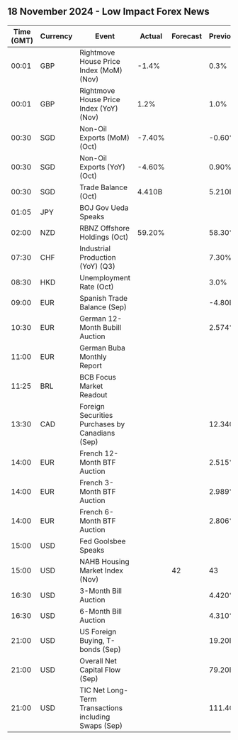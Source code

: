 ## 18 November 2024 - Low Impact Forex News

| Time (GMT) | Currency | Event | Actual | Forecast | Previous |
|------|----------|-------|--------|----------|----------|
| 00:01 | GBP | Rightmove House Price Index (MoM) (Nov) | -1.4% |  | 0.3% |
| 00:01 | GBP | Rightmove House Price Index (YoY) (Nov) | 1.2% |  | 1.0% |
| 00:30 | SGD | Non-Oil Exports (MoM) (Oct) | -7.40% |  | -0.60% |
| 00:30 | SGD | Non-Oil Exports (YoY) (Oct) | -4.60% |  | 0.90% |
| 00:30 | SGD | Trade Balance (Oct) | 4.410B |  | 5.210B |
| 01:05 | JPY | BOJ Gov Ueda Speaks |  |  |  |
| 02:00 | NZD | RBNZ Offshore Holdings (Oct) | 59.20% |  | 58.30% |
| 07:30 | CHF | Industrial Production (YoY) (Q3) |  |  | 7.30% |
| 08:30 | HKD | Unemployment Rate (Oct) |  |  | 3.0% |
| 09:00 | EUR | Spanish Trade Balance (Sep) |  |  | -4.80B |
| 10:30 | EUR | German 12-Month Bubill Auction |  |  | 2.574% |
| 11:00 | EUR | German Buba Monthly Report |  |  |  |
| 11:25 | BRL | BCB Focus Market Readout |  |  |  |
| 13:30 | CAD | Foreign Securities Purchases by Canadians (Sep) |  |  | 12.340B |
| 14:00 | EUR | French 12-Month BTF Auction |  |  | 2.515% |
| 14:00 | EUR | French 3-Month BTF Auction |  |  | 2.989% |
| 14:00 | EUR | French 6-Month BTF Auction |  |  | 2.806% |
| 15:00 | USD | Fed Goolsbee Speaks |  |  |  |
| 15:00 | USD | NAHB Housing Market Index (Nov) |  | 42 | 43 |
| 16:30 | USD | 3-Month Bill Auction |  |  | 4.420% |
| 16:30 | USD | 6-Month Bill Auction |  |  | 4.310% |
| 21:00 | USD | US Foreign Buying, T-bonds (Sep) |  |  | 19.20B |
| 21:00 | USD | Overall Net Capital Flow (Sep) |  |  | 79.20B |
| 21:00 | USD | TIC Net Long-Term Transactions including Swaps (Sep) |  |  | 111.40B |
